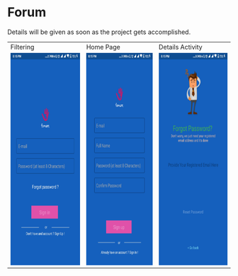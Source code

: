 # Forum
Details will be given as  soon as the project gets accomplished.


<table>
  <tr>
     <td>Filtering</td>
     <td>Home Page</td>
     <td>Details Activity</td>
  </tr>
  <tr>
    <td><img src="images/1.jpg" width=270 height=480></td>
    <td><img src="images/2.jpg" width=270 height=480></td>
    <td><img src="images/3.jpg" width=270 height=480></td>
  </tr>
 </table>

